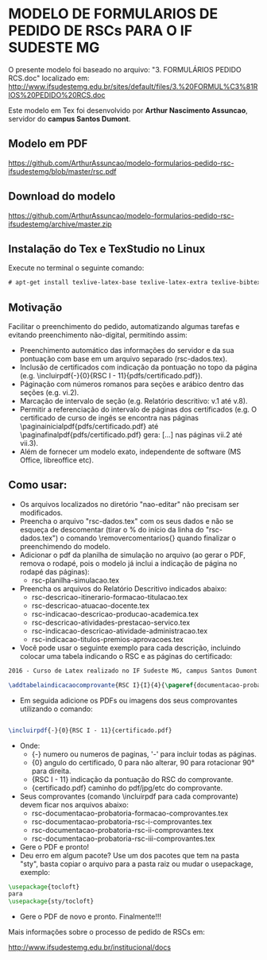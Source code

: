 # MODELO DE FORMULARIOS DE PEDIDO DE RSCs PARA O IF SUDESTE MG

O presente modelo foi baseado no arquivo: "3. FORMULÁRIOS PEDIDO RCS.doc" localizado em:
http://www.ifsudestemg.edu.br/sites/default/files/3.%20FORMUL%C3%81RIOS%20PEDIDO%20RCS.doc


Este modelo em Tex foi desenvolvido por **Arthur Nascimento Assuncao**, servidor do **campus Santos Dumont**.

## Modelo em PDF
https://github.com/ArthurAssuncao/modelo-formularios-pedido-rsc-ifsudestemg/blob/master/rsc.pdf

## Download do modelo
https://github.com/ArthurAssuncao/modelo-formularios-pedido-rsc-ifsudestemg/archive/master.zip

## Instalação do Tex e TexStudio no Linux
Execute no terminal o seguinte comando:
```tex
# apt-get install texlive-latex-base texlive-latex-extra texlive-bibtex-extra texlive-fonts-recommended texlive-lang-portuguese texstudio
```

## Motivação
Facilitar o preenchimento do pedido, automatizando algumas tarefas e evitando preenchimento não-digital, permitindo assim: 

* Preenchimento automático das informações do servidor e da sua pontuação com base em um arquivo separado (rsc-dados.tex).
* Inclusão de certificados com indicação da pontuação no topo da página (e.g. \incluirpdf{-}{0}{RSC I - 11}{pdfs/certificado.pdf}).
* Páginação com números romanos para seções e arábico dentro das seções (e.g. vi.2).
* Marcação de intervalo de seção (e.g. Relatório descritivo: v.1 até v.8).
* Permitir a referenciação do intervalo de páginas dos certificados (e.g. O certificado de curso de ingês se encontra nas páginas \paginainicialpdf{pdfs/certificado.pdf} até \paginafinalpdf{pdfs/certificado.pdf} gera: [...] nas páginas vii.2 até vii.3).
* Além de fornecer um modelo exato, independente de software (MS Office, libreoffice etc).


## Como usar:
* Os arquivos localizados no diretório "nao-editar" não precisam ser modificados.
* Preencha o arquivo "rsc-dados.tex" com os seus dados e não se esqueça de descomentar (tirar o % do início da linha do "rsc-dados.tex") o comando \removercomentarios{} quando finalizar o preenchimendo do modelo.
* Adicionar o pdf da planilha de simulação no arquivo (ao gerar o PDF, remova o rodapé, pois o modelo já inclui a indicação de página no rodapé das páginas):
  * rsc-planilha-simulacao.tex
* Preencha os arquivos do Relatório Descritivo indicados abaixo:
  * rsc-descricao-itinerario-formacao-titulacao.tex
  * rsc-descricao-atuacao-docente.tex
  * rsc-indicacao-descricao-producao-academica.tex
  * rsc-descricao-atividades-prestacao-servico.tex
  * rsc-indicacao-descricao-atividade-administracao.tex
  * rsc-indicacao-titulos-premios-aprovacoes.tex
* Você pode usar o seguinte exemplo para cada descrição, incluindo colocar uma tabela indicando o RSC e as páginas do certificado:
```tex
2016 - Curso de Latex realizado no IF Sudeste MG, campus Santos Dumont. Documento Comprobatório: certificado.

\addtabelaindicacaocomprovante{RSC I}{I}{4}{\pageref{documentacao-probatoria-rsc-i}.\paginainicialpdf{pdf/certificado.pdf} a \pageref{documentacao-probatoria-rsc-i}.\paginafinalpdf{pdf/certificado.pdf}}
```
* Em seguida adicione os PDFs ou imagens dos seus comprovantes utilizando o comando:
```tex

\incluirpdf{-}{0}{RSC I - 11}{certificado.pdf}
```
* Onde:
  * {-} numero ou numeros de paginas, '-' para incluir todas as páginas.
  * {0} angulo do certificado, 0 para não alterar, 90 para rotacionar 90° para direita.
  * {RSC I - 11} indicação da pontuação do RSC do comprovante.
  * {certificado.pdf} caminho do pdf/jpg/etc do comprovante.
* Seus comprovantes (comando \incluirpdf para cada comprovante) devem ficar nos arquivos abaixo:
  * rsc-documentacao-probatoria-formacao-comprovantes.tex
  * rsc-documentacao-probatoria-rsc-i-comprovantes.tex
  * rsc-documentacao-probatoria-rsc-ii-comprovantes.tex
  * rsc-documentacao-probatoria-rsc-iii-comprovantes.tex
* Gere o PDF e pronto!
* Deu erro em algum pacote? Use um dos pacotes que tem na pasta "sty", basta copiar o arquivo para a pasta raiz ou mudar o usepackage, exemplo:
```tex
\usepackage{tocloft}
para
\usepackage{sty/tocloft}
```
* Gere o PDF de novo e pronto. Finalmente!!!


Mais informações sobre o processo de pedido de RSCs em:

http://www.ifsudestemg.edu.br/institucional/docs

